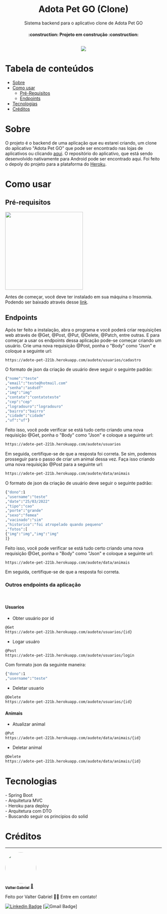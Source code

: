 <h1 align="center">Adota Pet GO (Clone)</h1>
<p align="center">Sistema backend para o aplicativo clone de Adota Pet GO</p>
<h4 align="center"> 
    :construction:  Projeto em construção  :construction:
</h4>
<h2 align="center">
    <img src="https://img.shields.io/static/v1?label=Heroku&message=Working&color=#430098&style=flat&logo=heroku"/>
    </h2>

Tabela de conteúdos
=================
<!--ts-->
   * [Sobre](#sobre)
   * [Como usar](#como-usar)
      * [Pré-Requisitos](#pre-requisitos)
      * [Endpoints](#endpoints)  
   * [Tecnologias](#tecnologias)
   * [Créditos](#creditos)
<!--te-->

<h1>Sobre</h1>
<p>O projeto é o backend de uma aplicação que eu estarei criando, um clone do aplicativo "Adota Pet GO" que pode ser encontrado nas lojas de aplicativos ou clicando <a href = "https://play.google.com/store/apps/details?id=com.labup.adotapetv2&hl=pt_BR&gl=US">aqui</a>.
   O repositório do aplicativo, que está sendo desenvolvido nativamente para Android pode ser encontrado aqui. Foi feito o depoly do projeto para a plataforma do <a href = "">Heroku</a>.</br>
<h1>Como usar</h1>
<h2>Pré-requisitos</h2>
<img src="https://user-images.githubusercontent.com/63808405/171037587-3c6b6b8f-e9c3-4b97-b4b0-a54d6c9fb8dc.png" width = "250px"></br>
<p>Antes de começar, você deve ter instalado em sua máquina o Insomnia. Podendo ser baixado através desse <a href = "https://insomnia.rest/download">link</a>.</br>
<h2>Endpoints</h2>
<p>Após ter feito a instalação, abra o programa e você poderá criar requisições web através de @Get, @Post, @Put, @Delete, @Patch, entre outras. E para começar a usar os endpoints dessa aplicação pode-se começar criando um usuário. Crie uma nova requisição @Post, ponha o "Body" como "Json" e coloque a seguinte url:</br>

```bash
https://adote-pet-221b.herokuapp.com/audote/usuarios/cadastro
``` 
O formato de json da criação de usuário deve seguir o seguinte padrão:

```bash
{"nome":"teste"
,"email":"teste@hotmail.com"
,"senha":"asdsdf"
,"img":"img"
,"contato":"contatoteste"
,"cep":"cep"
,"logradouro":"logradouro"
,"bairro":"bairro"
,"cidade":"cidade"
,"uf":"uf"}
``` 
Feito isso, você pode verificar se está tudo certo criando uma nova requisição @Get, ponha o "Body" como "Json" e coloque a seguinte url:</br>

```bash
https://adote-pet-221b.herokuapp.com/audote/usuarios
``` 

Em seguida, certifique-se de que a resposta foi correta. Se sim, podemos prosseguir para o passo de criar um animal dessa vez. Faça isso criando uma nova requisição @Post para a seguinte url:

```bash
https://adote-pet-221b.herokuapp.com/audote/data/animais
``` 

O formato de json da criação de usuário deve seguir o seguinte padrão:


```bash
{"dono":1
,"username":"teste"
,"date":"25/03/2022"
,"tipo":"cao"
,"porte":"grande"
,"sexo":"femea"
,"vacinado":"sim"
,"historico":"foi atropelado quando pequeno"
,"fotos":[
{"img":"img","img":"img"
]}
``` 

Feito isso, você pode verificar se está tudo certo criando uma nova requisição @Get, ponha o "Body" como "Json" e coloque a seguinte url:</br>

```bash
https://adote-pet-221b.herokuapp.com/audote/data/animais
``` 

Em seguida, certifique-se de que a resposta foi correta.</br>

<h3>Outros endpoints da aplicação</h3></br>
<h4>Usuarios</h4>

- Obter usuário por id

```bash
@Get
https://adote-pet-221b.herokuapp.com/audote/usuarios/{id}
``` 

- Logar usuáro
```bash
@Post
https://adote-pet-221b.herokuapp.com/audote/usuarios/login
``` 
Com formato json da seguinte maneira:
```bash
{"dono":1
,"username":"teste"
``` 

- Deletar usuario
```bash
@Delete
https://adote-pet-221b.herokuapp.com/audote/usuarios/{id}
``` 

<h4>Animais</h4>

- Atualizar animal

```bash
@Put
https://adote-pet-221b.herokuapp.com/audote/data/animais/{id}
```

- Deletar animal
```bash
@Delete
https://adote-pet-221b.herokuapp.com/audote/data/animais/{id}
```

<h1>Tecnologias</h1>
- Spring Boot</br>
- Arquitetura MVC</br>
- Heroku para deploy</br>
- Arquitetura com DTO</br>
- Buscando seguir os principios do solid</br>


<h1>Créditos</h1>

---

<a href="https://www.linkedin.com/in/valter-gabriel">
 <img style="border-radius: 50%;" src="https://user-images.githubusercontent.com/63808405/171045850-84caf881-ee10-4782-9016-ea1682c4731d.jpeg" width="100px;" alt=""/>
 <br />
 <sub><b>Valter Gabriel</b></sub></a> <a href="https://www.linkedin.com/in/valter-gabriel" title="Linkedin">🚀</a>
 
Feito por Valter Gabriel 👋🏽 Entre em contato!

[![Linkedin Badge](https://img.shields.io/badge/-Gabriel-blue?style=flat-square&logo=Linkedin&logoColor=white&link=https://www.linkedin.com/in/valter-gabriel/)](https://www.linkedin.com/in/valter-gabriel/) 
[![Gmail Badge](https://img.shields.io/badge/-vgabrielbri@hotmail.com-c14438?style=flat-square&logo=Hotmail&logoColor=white&link=mailto:vgabrielbri@hotmail.com)]


